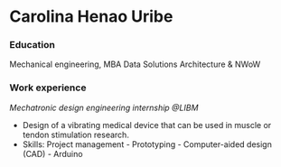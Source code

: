 # Carolina Henao Uribe

### Education
Mechanical engineering, MBA Data Solutions Architecture & NWoW

### Work experience
*Mechatronic design engineering internship @LIBM*
- Design of a vibrating medical device that can be used in muscle or tendon stimulation research.
- Skills: Project management - Prototyping - Computer-aided design (CAD) - Arduino


